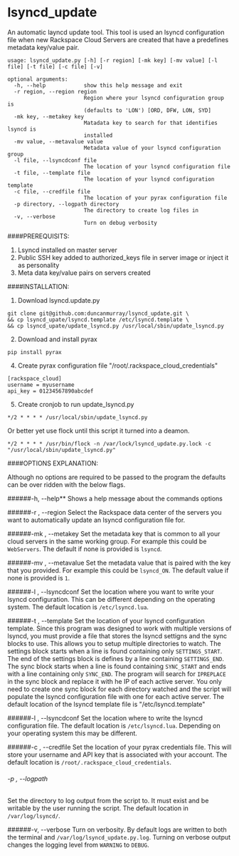 lsyncd_update
=============

An automatic layncd update tool. This tool is used an lsyncd configuration file when new Rackspace Cloud Servers are created that have a predefines metadata key/value pair. 

```
usage: lsyncd_update.py [-h] [-r region] [-mk key] [-mv value] [-l file] [-t file] [-c file] [-v]

optional arguments:
  -h, --help            show this help message and exit
  -r region, --region region
                        Region where your lsyncd configuration group is
                        (defaults to 'LON') [ORD, DFW, LON, SYD]
  -mk key, --metakey key
                        Matadata key to search for that identifies lsyncd is
                        installed
  -mv value, --metavalue value
                        Metadata value of your lsyncd configuration group
  -l file, --lsyncdconf file
                        The location of your lsyncd configuration file
  -t file, --template file
                        The location of your lsyncd configuration template
  -c file, --credfile file
                        The location of your pyrax configuration file
  -p directory, --logpath directory
                        The directory to create log files in
  -v, --verbose         
                        Turn on debug verbosity
```

####PREREQUISITS:

1. Lsyncd installed on master server
2. Public SSH key added to authorized_keys file in server image or inject it as personality
3. Meta data key/value pairs on servers created

####INSTALLATION:

1. Download lsyncd.update.py
```
git clone git@github.com:duncanmurray/lsyncd_update.git \
&& cp lsyncd_upate/lsyncd.template /etc/lsyncd.template \
&& cp lsyncd_upate/update_lsyncd.py /usr/local/sbin/update_lsyncd.py
```

2. Download and install pyrax
```
pip install pyrax
```
4. Create pyrax configuration file "/root/.rackspace_cloud_credentials" 
```
[rackspace_cloud]
username = myusername
api_key = 01234567890abcdef
```
5. Create cronjob to run update_lsyncd.py
```
*/2 * * * * /usr/local/sbin/update_lsyncd.py
```
Or better yet use flock until this script it turned into a deamon. 
```
*/2 * * * * /usr/bin/flock -n /var/lock/lsyncd_update.py.lock -c "/usr/local/sbin/update_lsyncd.py"
```
        
####OPTIONS EXPLANATION:

Although no options are required to be passed to the program the defaults can be over ridden with the below flags.


######-h, --help**
Shows a help message about the commands options
    
######-r <region>, --region <region>
Select the Rackspace data center of the servers you want to automatically update an lsyncd configuration file for.
    
######-mk <key>, --metakey <key>
Set the metadata key that is common to all your cloud servers in the same working group. For example this could be `WebServers`. The default if none is provided is `lsyncd`.

######-mv <value>, --metavalue <value>
Set the metadata value that is paired with the key that you provided. For example this could be `lsyncd_ON`. The default value if none is provided is `1`.
    
######-l <file>, --lsyncdconf <file>
Set the location where you want to write your lsyncd configuration. This can be different depending on the operating system. The default location is `/etc/lsyncd.lua`.
    
######-t <file>, --template <file>
Set the location of your lsyncd configuration template. Since this program was designed to work with multiple versions of lsyncd, you must provide a file that stores the lsyncd settigns and the sync blocks to use. This allows you to setup multiple directories to watch. The settings block starts when a line is found containing only `SETTINGS_START`. The end of the settings block is defines by a line containing `SETTINGS_END`. The sync block starts when a line is found containing `SYNC_START` and ends with a line containing only `SYNC_END`. The program will search for `IPREPLACE` in the sync block and replace it with he IP of each active server. You only need to create one sync block for each directory watched and the script will populate the lsyncd configuration file with one for each active server. The default location of the lsyncd template file is "/etc/lsyncd.template"

######-l <file>, --lsyncdconf <file>
Set the location where to write the lsyncd configuration file. The default location is `/etc/lsyncd.lua`. Depending on your operating system this may be different.
    
######-c <file>, --credfile <file>
Set the location of your pyrax credentials file. This will store your username and API key that is associated with your account. The default location is `/root/.rackspace_cloud_credentials`.

###### -p <directory>, --logpath <directory>
Set the directory to log output from the script to. It must exist and be writable by the user running the script. The default location in `/var/log/lsyncd/`.
    
######-v, --verbose
Turn on verbosity. By default logs are written to both the terminal and `/var/log/lsyncd_update.py.log`. Turning on verbose output changes the logging level from `WARNING` to `DEBUG`.
